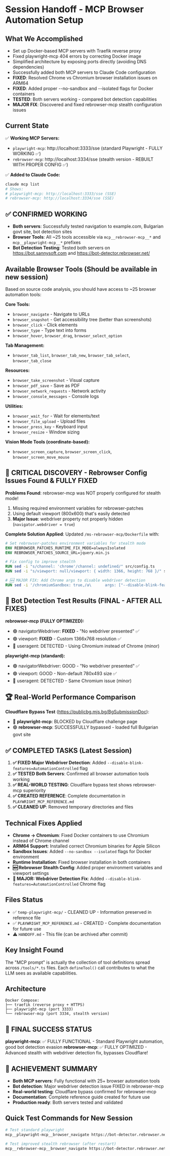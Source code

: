 # Session Handoff - MCP Browser Automation Setup

## What We Accomplished
- Set up Docker-based MCP servers with Traefik reverse proxy
- Fixed playwright-mcp 404 errors by correcting Docker image
- Simplified architecture by exposing ports directly (avoiding DNS dependencies)
- Successfully added both MCP servers to Claude Code configuration
- **FIXED**: Resolved Chrome vs Chromium browser installation issues on ARM64
- **FIXED**: Added proper --no-sandbox and --isolated flags for Docker containers
- **TESTED**: Both servers working - compared bot detection capabilities
- **MAJOR FIX**: Discovered and fixed rebrowser-mcp stealth configuration issues

## Current State
✅ **Working MCP Servers:**
- `playwright-mcp`: http://localhost:3333/sse (standard Playwright - FULLY WORKING ✅)
- `rebrowser-mcp`: http://localhost:3334/sse (stealth version - REBUILT WITH PROPER CONFIG ✅)

✅ **Added to Claude Code:**
```bash
claude mcp list
# Shows:
# playwright-mcp: http://localhost:3333/sse (SSE)
# rebrowser-mcp: http://localhost:3334/sse (SSE)
```

## ✅ CONFIRMED WORKING
- **Both servers**: Successfully tested navigation to example.com, Bulgarian govt site, bot detection sites
- **Browser Tools**: All ~25 tools accessible via `mcp__rebrowser-mcp__*` and `mcp__playwright-mcp__*` prefixes
- **Bot Detection Testing**: Tested both servers on https://bot.sannysoft.com and https://bot-detector.rebrowser.net/

## Available Browser Tools (Should be available in new session)
Based on source code analysis, you should have access to ~25 browser automation tools:

**Core Tools:**
- `browser_navigate` - Navigate to URLs
- `browser_snapshot` - Get accessibility tree (better than screenshots)
- `browser_click` - Click elements
- `browser_type` - Type text into forms
- `browser_hover`, `browser_drag`, `browser_select_option`

**Tab Management:**
- `browser_tab_list`, `browser_tab_new`, `browser_tab_select`, `browser_tab_close`

**Resources:**
- `browser_take_screenshot` - Visual capture
- `browser_pdf_save` - Save as PDF
- `browser_network_requests` - Network activity
- `browser_console_messages` - Console logs

**Utilities:**
- `browser_wait_for` - Wait for elements/text
- `browser_file_upload` - Upload files
- `browser_press_key` - Keyboard input
- `browser_resize` - Window sizing

**Vision Mode Tools (coordinate-based):**
- `browser_screen_capture`, `browser_screen_click`, `browser_screen_move_mouse`

## 🚨 CRITICAL DISCOVERY - Rebrowser Config Issues Found & FULLY FIXED
**Problems Found**: rebrowser-mcp was NOT properly configured for stealth mode!
1. Missing required environment variables for rebrowser-patches
2. Using default viewport (800x600) that's easily detected
3. **Major Issue**: webdriver property not properly hidden (`navigator.webdriver = true`)

**Complete Solution Applied**: Updated `/ms-rebrowser-mcp/Dockerfile` with:
```dockerfile
# Set rebrowser-patches environment variables for stealth mode
ENV REBROWSER_PATCHES_RUNTIME_FIX_MODE=alwaysIsolated
ENV REBROWSER_PATCHES_SOURCE_URL=jquery.min.js

# Fix config to improve stealth
RUN sed -i "s/channel: 'chrome'/channel: undefined/" src/config.ts
RUN sed -i "s/viewport: null/viewport: { width: 1366, height: 768 }/" src/config.ts

# 🆕 MAJOR FIX: Add Chrome args to disable webdriver detection
RUN sed -i '/chromiumSandbox: true,/a\      args: ["--disable-blink-features=AutomationControlled", "--disable-features=VizDisplayCompositor"],' src/config.ts
```

## 🎯 Bot Detection Test Results (FINAL - AFTER ALL FIXES)
**rebrowser-mcp (FULLY OPTIMIZED):**
- 🟢 navigatorWebdriver: **FIXED** - "No webdriver presented" ✅
- 🟢 viewport: **FIXED** - Custom 1366x768 resolution ✅
- 🔴 useragent: DETECTED - Using Chromium instead of Chrome (minor)

**playwright-mcp (standard):**
- 🟢 navigatorWebdriver: GOOD - "No webdriver presented" ✅
- 🟢 viewport: GOOD - Non-default 780x493 size ✅
- 🔴 useragent: DETECTED - Same Chromium issue (minor)

## 🏆 Real-World Performance Comparison
**Cloudflare Bypass Test** (https://publicbg.mjs.bg/BgSubmissionDoc):
- 🔴 **playwright-mcp**: BLOCKED by Cloudflare challenge page
- 🟢 **rebrowser-mcp**: SUCCESSFULLY bypassed - loaded full Bulgarian govt site

## ✅ COMPLETED TASKS (Latest Session)
1. **✅ FIXED Major Webdriver Detection**: Added `--disable-blink-features=AutomationControlled` flag
2. **✅ TESTED Both Servers**: Confirmed all browser automation tools working
3. **✅ REAL-WORLD TESTING**: Cloudflare bypass test shows rebrowser-mcp superiority
4. **✅ CREATED REFERENCE**: Complete documentation in `PLAYWRIGHT_MCP_REFERENCE.md`
5. **✅ CLEANED UP**: Removed temporary directories and files

## Technical Fixes Applied
- **Chrome → Chromium**: Fixed Docker containers to use Chromium instead of Chrome channel
- **ARM64 Support**: Installed correct Chromium binaries for Apple Silicon
- **Sandbox Issues**: Added `--no-sandbox --isolated` flags for Docker environment
- **Runtime Installation**: Fixed browser installation in both containers
- **🆕 Rebrowser Stealth Config**: Added proper environment variables and viewport settings
- **🚀 MAJOR: Webdriver Detection Fix**: Added `--disable-blink-features=AutomationControlled` Chrome flag

## Files Status
- ✅ `temp-playwright-mcp/` - CLEANED UP - Information preserved in reference file
- ✅ `PLAYWRIGHT_MCP_REFERENCE.md` - CREATED - Complete documentation for future use
- ⚠️ `HANDOFF.md` - This file (can be archived after commit)

## Key Insight Found
The "MCP prompt" is actually the collection of tool definitions spread across `/tools/*.ts` files. Each `defineTool()` call contributes to what the LLM sees as available capabilities.

## Architecture
```
Docker Compose:
├── traefik (reverse proxy + HTTPS)
├── playwright-mcp (port 3333)
└── rebrowser-mcp (port 3334, stealth version)
```

## 🎉 FINAL SUCCESS STATUS
**playwright-mcp**: ✅ FULLY FUNCTIONAL - Standard Playwright automation, good bot detection evasion
**rebrowser-mcp**: ✅ FULLY OPTIMIZED - Advanced stealth with webdriver detection fix, bypasses Cloudflare!

## 🚀 ACHIEVEMENT SUMMARY
- **Both MCP servers**: Fully functional with 25+ browser automation tools
- **Bot detection**: Major webdriver detection issue FIXED in rebrowser-mcp  
- **Real-world testing**: Cloudflare bypass confirmed for rebrowser-mcp
- **Documentation**: Complete reference guide created for future use
- **Production ready**: Both servers tested and validated

## Quick Test Commands for New Session
```bash
# Test standard playwright
mcp__playwright-mcp__browser_navigate https://bot-detector.rebrowser.net/

# Test improved stealth rebrowser (after restart)
mcp__rebrowser-mcp__browser_navigate https://bot-detector.rebrowser.net/
```